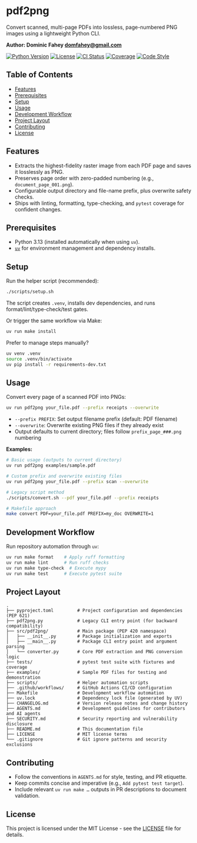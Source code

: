 # pdf2png

Convert scanned, multi-page PDFs into lossless, page-numbered PNG images using a lightweight Python CLI.

**Author: Dominic Fahey <domfahey@gmail.com>**

[![Python Version](https://img.shields.io/badge/python-3.13+-blue.svg)](https://www.python.org/downloads/)
[![License](https://img.shields.io/badge/license-MIT-green.svg)](LICENSE)
[![CI Status](https://github.com/domfahey/pdf2png/actions/workflows/ci.yml/badge.svg)](https://github.com/domfahey/pdf2png/actions)
[![Coverage](https://img.shields.io/badge/coverage-88%25-brightgreen.svg)](https://github.com/domfahey/pdf2png)
[![Code Style](https://img.shields.io/badge/code%20style-ruff-000000.svg)](https://github.com/astral-sh/ruff)

## Table of Contents

- [Features](#features)
- [Prerequisites](#prerequisites)
- [Setup](#setup)
- [Usage](#usage)
- [Development Workflow](#development-workflow)
- [Project Layout](#project-layout)
- [Contributing](#contributing)
- [License](#license)

## Features
- Extracts the highest-fidelity raster image from each PDF page and saves it losslessly as PNG.
- Preserves page order with zero-padded numbering (e.g., `document_page_001.png`).
- Configurable output directory and file-name prefix, plus overwrite safety checks.
- Ships with linting, formatting, type-checking, and `pytest` coverage for confident changes.

## Prerequisites
- Python 3.13 (installed automatically when using `uv`).
- [`uv`](https://github.com/astral-sh/uv) for environment management and dependency installs.

## Setup
Run the helper script (recommended):
```bash
./scripts/setup.sh
```
The script creates `.venv`, installs dev dependencies, and runs format/lint/type-check/test gates.

Or trigger the same workflow via Make:
```bash
uv run make install
```

Prefer to manage steps manually?
```bash
uv venv .venv
source .venv/bin/activate
uv pip install -r requirements-dev.txt
```

## Usage
Convert every page of a scanned PDF into PNGs:
```bash
uv run pdf2png your_file.pdf --prefix receipts --overwrite
```
- `--prefix PREFIX`: Set output filename prefix (default: PDF filename)
- `--overwrite`: Overwrite existing PNG files if they already exist
- Output defaults to current directory; files follow `prefix_page_###.png` numbering

**Examples:**
```bash
# Basic usage (outputs to current directory)
uv run pdf2png examples/sample.pdf

# Custom prefix and overwrite existing files
uv run pdf2png your_file.pdf --prefix scan --overwrite

# Legacy script method
./scripts/convert.sh --pdf your_file.pdf --prefix receipts

# Makefile approach
make convert PDF=your_file.pdf PREFIX=my_doc OVERWRITE=1
```

## Development Workflow
Run repository automation through `uv`:
```bash
uv run make format    # Apply ruff formatting
uv run make lint      # Run ruff checks
uv run make type-check  # Execute mypy
uv run make test      # Execute pytest suite
```

## Project Layout
```
.
├── pyproject.toml         # Project configuration and dependencies (PEP 621)
├── pdf2png.py             # Legacy CLI entry point (for backward compatibility)
├── src/pdf2png/           # Main package (PEP 420 namespace)
│   ├── __init__.py        # Package initialization and exports
│   ├── __main__.py        # Package CLI entry point and argument parsing
│   └── converter.py       # Core PDF extraction and PNG conversion logic
├── tests/                 # pytest test suite with fixtures and coverage
├── examples/              # Sample PDF files for testing and demonstration
├── scripts/               # Helper automation scripts
├── .github/workflows/     # GitHub Actions CI/CD configuration
├── Makefile               # Development workflow automation
├── uv.lock                # Dependency lock file (generated by UV)
├── CHANGELOG.md           # Version release notes and change history
├── AGENTS.md              # Development guidelines for contributors and AI agents
├── SECURITY.md            # Security reporting and vulnerability disclosure
├── README.md              # This documentation file
├── LICENSE                # MIT license terms
└── .gitignore             # Git ignore patterns and security exclusions
```

## Contributing
- Follow the conventions in `AGENTS.md` for style, testing, and PR etiquette.
- Keep commits concise and imperative (e.g., `Add pytest test target`).
- Include relevant `uv run make …` outputs in PR descriptions to document validation.

## License

This project is licensed under the MIT License - see the [LICENSE](LICENSE) file for details.

